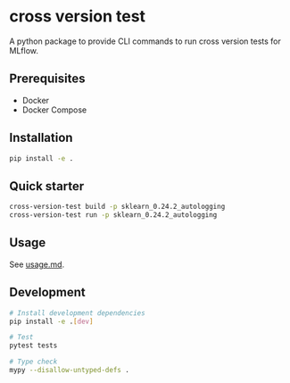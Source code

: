 # cross version test

A python package to provide CLI commands to run cross version tests for MLflow.

## Prerequisites

- Docker
- Docker Compose

## Installation

```bash
pip install -e .
```

## Quick starter

```bash
cross-version-test build -p sklearn_0.24.2_autologging
cross-version-test run -p sklearn_0.24.2_autologging
```

## Usage

See [usage.md](./usage.md).

## Development

```bash
# Install development dependencies
pip install -e .[dev]

# Test
pytest tests

# Type check
mypy --disallow-untyped-defs .
```
